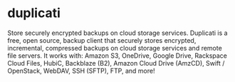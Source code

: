 # duplicati
Store securely encrypted backups on cloud storage services. Duplicati is a free, open source, backup client that securely stores encrypted, incremental, compressed backups on cloud storage services and remote file servers. It works with:     Amazon S3, OneDrive, Google Drive, Rackspace Cloud Files, HubiC, Backblaze (B2), Amazon Cloud Drive (AmzCD), Swift / OpenStack, WebDAV, SSH (SFTP), FTP, and more!

